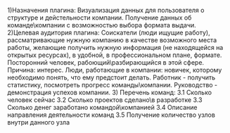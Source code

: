 1)Назначения плагина: Визуализация данных для пользователя о структуре и дейстельности компании. Получение данных об команде\компании с возможностью выбора формата выдачи. 2)Целевая аудитория плагина: Соискатели (люди ищущие работу), рассматривающие нужную компанию в качестве возможного места работы, желающие получить нужную информация (не находящейся на открытых ресурсах), в удобной, в профессиональном плане, формате. Посторонний человек, рабоющий\разбирающийся в этой сфере. Причина: интерес. Люди, работающие в компании: новичек, которому необходимо понять, что ему предстоит делать. Работник - получить статистику, посмотреть прогресс команды\компании. Руководство - демонстрация успехов компании. 3) Перечень команд: 3.1 Сколько человек сейчас 3.2 Сколько проектов сделано\в разработке 3.3 Сколько денег заработано командой\компанией 3.4 Описание направления деятельности команд 3.5 Получение количество узлов внутри данного узла
